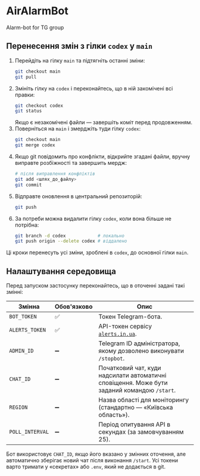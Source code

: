 # AirAlarmBot

Alarm-bot for TG group

## Перенесення змін з гілки `codex` у `main`

1. Перейдіть на гілку `main` та підтягніть останні зміни:
   ```bash
   git checkout main
   git pull
   ```
2. Змініть гілку на `codex` і переконайтесь, що в ній закомічені всі правки:
   ```bash
   git checkout codex
   git status
   ```
   Якщо є незакомічені файли — завершіть коміт перед продовженням.
3. Поверніться на `main` і змерджіть туди гілку `codex`:
   ```bash
   git checkout main
   git merge codex
   ```
4. Якщо git повідомить про конфлікти, відкрийте згадані файли, вручну виправте розбіжності та завершить мердж:
   ```bash
   # після виправлення конфліктів
   git add <шлях_до_файлу>
   git commit
   ```
5. Відправте оновлення в центральний репозиторій:
   ```bash
   git push
   ```
6. За потреби можна видалити гілку `codex`, коли вона більше не потрібна:
   ```bash
   git branch -d codex            # локально
   git push origin --delete codex # віддалено
   ```

Ці кроки перенесуть усі зміни, зроблені в `codex`, до основної гілки `main`.

## Налаштування середовища

Перед запуском застосунку переконайтесь, що в оточенні задані такі змінні:

| Змінна | Обов'язково | Опис |
| ------ | ----------- | ---- |
| `BOT_TOKEN` | ✅ | Токен Telegram-бота. |
| `ALERTS_TOKEN` | ✅ | API-токен сервісу [`alerts.in.ua`](https://alerts.in.ua/). |
| `ADMIN_ID` | ➖ | Telegram ID адміністратора, якому дозволено виконувати `/stopbot`. |
| `CHAT_ID` | ➖ | Початковий чат, куди надсилати автоматичні сповіщення. Може бути заданий командою `/start`. |
| `REGION` | ➖ | Назва області для моніторингу (стандартно — «Київська область»). |
| `POLL_INTERVAL` | ➖ | Період опитування API в секундах (за замовчуванням 25). |

Бот використовує `CHAT_ID`, якщо його вказано у змінних оточення, але автоматично зберігає новий чат після виконання `/start`. Усі токени варто тримати у «секретах» або `.env`, який не додається в git.
